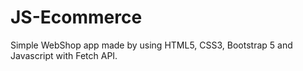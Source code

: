 # JS-Ecommerce

Simple WebShop app made by using HTML5, CSS3, Bootstrap 5 and Javascript with Fetch API.

